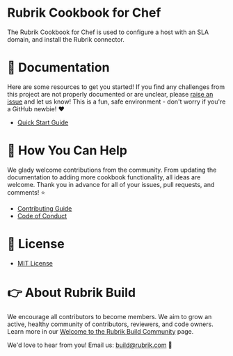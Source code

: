# Rubrik Cookbook for Chef

The Rubrik Cookbook for Chef is used to configure a host with an SLA domain, and install the Rubrik connector.

# :blue_book: Documentation 

Here are some resources to get you started! If you find any challenges from this project are not properly documented or are unclear, please [raise an issue](https://github.com/rubrikinc/rubrik-cookbook-for-chef/issues/new/choose) and let us know! This is a fun, safe environment - don't worry if you're a GitHub newbie! :heart:

* [Quick Start Guide](/docs/QUICKSTART.md)

# :muscle: How You Can Help

We glady welcome contributions from the community. From updating the documentation to adding more cookbook functionality, all ideas are welcome. Thank you in advance for all of your issues, pull requests, and comments! :star:

* [Contributing Guide](CONTRIBUTING.md)
* [Code of Conduct](CODE_OF_CONDUCT.md)

# :pushpin: License

* [MIT License](LICENSE)

# :point_right: About Rubrik Build

We encourage all contributors to become members. We aim to grow an active, healthy community of contributors, reviewers, and code owners. Learn more in our [Welcome to the Rubrik Build Community](https://github.com/rubrikinc/welcome-to-rubrik-build) page.

We'd  love to hear from you! Email us: build@rubrik.com :love_letter:
